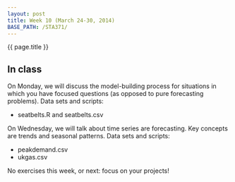 ```yaml
---
layout: post
title: Week 10 (March 24-30, 2014)
BASE_PATH: /STA371/
---
```

{{ page.title }}


In class
--------

On Monday, we will discuss the model-building process for situations in which you have focused questions (as opposed to pure forecasting problems).  Data sets and scripts:
* seatbelts.R and seatbelts.csv  

On Wednesday, we will talk about time series are forecasting.  Key concepts are trends and seasonal patterns. Data sets and scripts:
* peakdemand.csv
* ukgas.csv

No exercises this week, or next: focus on your projects!

